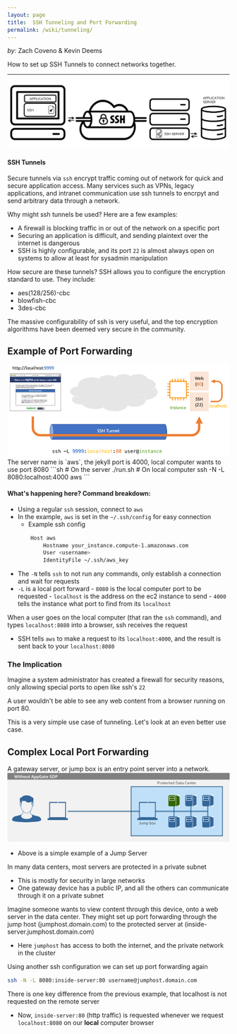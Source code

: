 ```yaml
---
layout: page
title:  SSH Tunneling and Port Forwarding
permalink: /wiki/tunneling/
---
```


*by:* Zach Coveno & Kevin Deems

How to set up SSH Tunnels to connect networks together.

---

<img src="/wiki/tunneling/ssh_tunnels.png">

#### SSH Tunnels
Secure tunnels via `ssh` encrypt traffic coming out of network for quick and secure application access. Many services such as VPNs, legacy applications, and intranet communication use ssh tunnels to encrpyt and send arbitrary data through a network.

Why might ssh tunnels be used? Here are a few examples:
- A firewall is blocking traffic in or out of the network on a specific port
- Securing an application is difficult, and sending plaintext over the internet is dangerous
- SSH is highly configurable, and its port `22` is almost always open on systems to allow at least for sysadmin manipulation

How secure are these tunnels? SSH allows you to configure the encryption standard to use. They include:
- aes(128/256)-cbc
- blowfish-cbc
- 3des-cbc

The massive configurability of ssh is very useful, and the top encryption algorithms have been deemed very secure in the community.
## Example of Port Forwarding
<img src="/wiki/tunneling/forward.png">
The server name is `aws`, the jekyll port is 4000, local computer wants to use port 8080
```sh
# On the server
./run.sh
# On local computer
ssh -N -L 8080:localhost:4000 aws
```

#### What's happening here? Command breakdown:
- Using a regular `ssh` session, connect to `aws`
- In the example, `aws` is set in the `~/.ssh/config` for easy connection
	- Example ssh config
	```sh
		Host aws
			Hostname your_instance.compute-1.amazonaws.com
			User <username>
			IdentityFile ~/.ssh/aws_key
	```
- The `-N` tells `ssh` to not run any commands, only establish a connection and wait for requests
- `-L` is a local port forward
        - `8080` is the local computer port to be requested
        - `localhost` is the address on the ec2 instance to send
        - `4000` tells the instance what port to find from its `localhost`

When a user goes on the local computer (that ran the `ssh` command), and types `localhost:8080` into a browser, ssh receives the request
- SSH tells `aws` to make a request to its `localhost:4000`, and the result is sent back to your `localhost:8080`

### The Implication
Imagine a system administrator has created a firewall for security reasons, only allowing special ports to open like ssh's `22`

A user wouldn't be able to see any web content from a browser running on port 80.

This is a very simple use case of tunneling. Let's look at an even better use case.

## Complex Local Port Forwarding
A gateway server, or jump box is an entry point server into a network.
<img src="/wiki/tunneling/jump_box.png">
- Above is a simple example of a Jump Server

In many data centers, most servers are protected in a private subnet
- This is mostly for security in large networks
- One gateway device has a public IP, and all the others can communicate through it on a private subnet

Imagine someone wants to view content through this device, onto a web server in the data center.
They might set up port forwarding through the jump host (jumphost.domain.com) to the protected server at (inside-server.jumphost.domain.com)
- Here `jumphost` has access to both the internet, and the private network in the cluster

Using another ssh configuration we can set up port forwarding again
```sh
ssh -N -L 8080:inside-server:80 username@jumphost.domain.com
```

There is one key difference from the previous example, that localhost is not requested on the remote server
- Now, `inside-server:80` (http traffic) is requested whenever we request `localhost:8080` on our **local** computer browser



